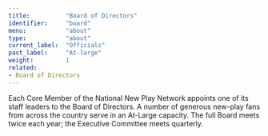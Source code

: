 ```yaml
---
title:          "Board of Directors"
identifier:     "board"
menu:           "about"
type:           "about"
current_label:  "Officials"
past_label:     "At-large"
weight:         1
related:
- Board of Directors
---
```


<span class="lead-in">Each Core Member of the National New Play Network appoints one of its staff leaders to the Board of Directors. A number of generous new-play fans from across the country serve in an At-Large capacity. The full Board meets twice each year; the Executive Committee meets quarterly.</span>
